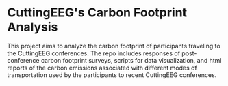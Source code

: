 # CuttingEEG's Carbon Footprint Analysis

This project aims to analyze the carbon footprint of participants traveling to the CuttingEEG conferences. The repo includes responses of post-conference carbon footprint surveys, scripts for data visualization, and html reports of the carbon emissions associated with different modes of transportation used by the participants to recent CuttingEEG conferences.



